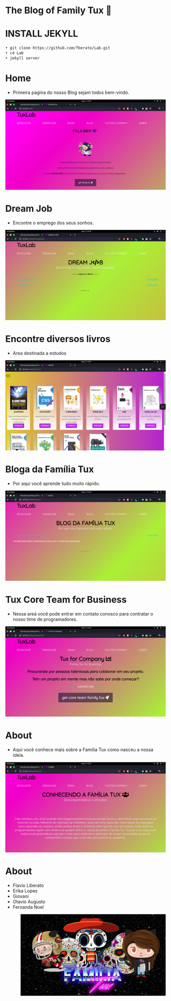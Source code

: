 #  The Blog of Family Tux 🍕
 
 # INSTALL JEKYLL
    
    • git clone https://github.com/fberato/Lab.git
    • cd Lab
    • jekyll server





# Home
 - Primeira pagina do nosso Blog sejam todos bem-vindo.
 
 ![](screen/cap01.png)

# Dream Job 
 - Encontre o emprego dos seus sonhos. 
 
 ![](screen/cap02.png)
# Encontre diversos livros
  - Area destinada a estudos 

 ![](screen/cap03.png)
# Bloga da Família Tux
  - Por aqui você aprende tudo muito rápido.

 ![](screen/cap04.png)
# Tux Core Team for Business 
  - Nessa areá você pode entrar em contato conosco para contratar o nosso time de programadores.

 ![](screen/cap05.png)
# About
  - Aqui você conhece mais sobre a Família Tux como nasceu a nossa ideia.

 ![](screen/cap06.png)

# About
 <ul>
  <li>Flavio Liberato</li>
  <li>Erika Lopes</li>
  <li>Giovani</li>
  <li>Otavio Augusto</li>
  <li>Fernanda Noel</li>
 <ul/>
 
 ![](assets/img/template.jpg)

